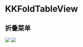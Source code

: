 # KKFoldTableView
## 折叠菜单
![]([](https://github.com/huangbingke/KKFoldTableView/blob/main/Image/WX20201125-083538.png))
![]([](https://github.com/huangbingke/KKFoldTableView/blob/main/Image/WX20201125-083538.png?raw=true))
